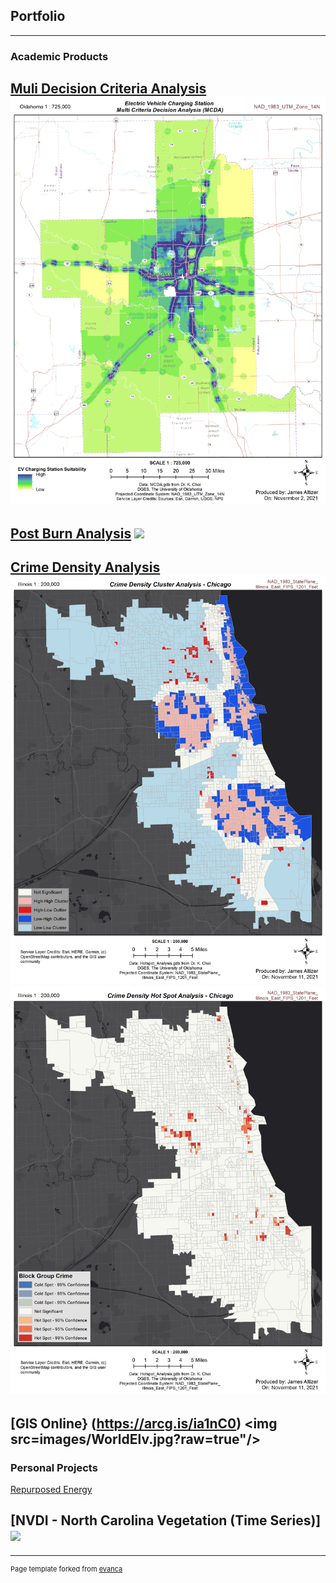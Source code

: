 ## Portfolio

---

### Academic Products

[Muli Decision Criteria Analysis](/sample_page)
<img src="images/MCDA.jpg?raw=true"/>
---
[Post Burn Analysis](/sample_page)
<img src="images/DNBR.png?raw=true"/>
---
[Crime Density Analysis](http://example.com/)
<img src="images/Cluster.jpg?raw=true"/>
<img src="images/Hotspot.jpg?raw=true"/>
---
[GIS Online} (https://arcg.is/ia1nC0)
<img src=images/WorldElv.jpg?raw=true"/>
---                                      
### Personal Projects

[Repurposed Energy](https://storymaps.arcgis.com/stories/0f221c939d0249e18fe804570fcea1c0/)

[NVDI - North Carolina Vegetation (Time Series)]
<img src="images/NC_VegetationOvertime?raw=true"/>
---




---
<p style="font-size:11px">Page template forked from <a href="https://github.com/evanca/quick-portfolio">evanca</a></p>
<!-- Remove above link if you don't want to attibute -->
